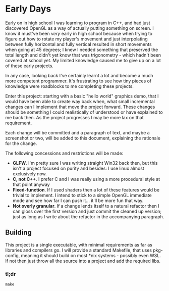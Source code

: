 # Early Days

Early on in high school I was learning to program in C++, and had just
discovered OpenGL as a way of actually putting something on screen. I know it
must've been _very_ early in high school because when trying to figure out how
to rotate my player's movement and just interpolating between fully horizontal
and fully vertical resulted in short movements when going at 45 degrees; I knew
I needed something that preserved the total length and didn't yet know that was
trigonometry - which hadn't been covered at school yet. My limited knowledge
caused me to give up on a lot of these early projects.

In any case, looking back I've certainly learnt a lot and become a much more
competent programmer. It's frustrating to see how tiny pieces of knowledge were
roadblocks to me completing these projects.

Enter this project: starting with a basic "hello world" graphics demo, that I
would have been able to create way back when, what small incremental changes
can I implement that move the project forward. These changes should be
something I could realistically of understood or have explained to me back
then. As the project progresses I may be more lax on that requirement.

Each change will be committed and a paragraph of text, and maybe a screenshot
or two, will be added to this document, explaining the rationale for the
change.

The following concessions and restrictions will be made:
- **GLFW**. I'm pretty sure I was writing straight Win32 back then, but
  this isn't a project focused on purity and besides: I use linux almost
  exclusively now.
- **C, not C++**. I prefer C and I was really using a more procedural style at
  that point anyway
- **Fixed-function**. If I used shaders then a lot of these features would be
  trivial to implement. I intend to stick to a simple OpenGL immediate mode and
  see how far I can push it... it'll be more fun that way.
- **Not overly granular**. If a change lends itself to a natural refactor then
  I can gloss over the first version and just commit the cleaned up version;
  just as long as I write about the refactor in the accompanying paragraph.

## Building
This project is a single executable, with minimal requirements as far as
libraries and compilers go. I will provide a standard Makefile, that uses
pkg-config, meaning it should build on most *nix systems - possibly even WSL.
If not then just throw all the source into a project and add the required libs.

### tl;dr
```
make
```